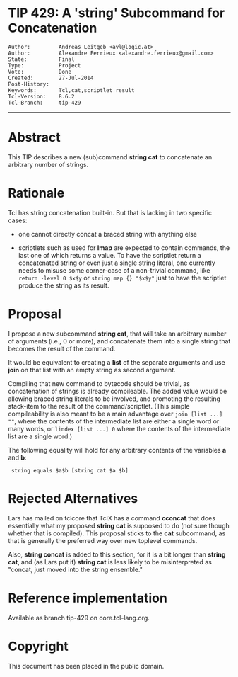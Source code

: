 # TIP 429: A 'string' Subcommand for Concatenation
	Author:         Andreas Leitgeb <avl@logic.at>
	Author:         Alexandre Ferrieux <alexandre.ferrieux@gmail.com>
	State:          Final
	Type:           Project
	Vote:           Done
	Created:        27-Jul-2014
	Post-History:   
	Keywords:       Tcl,cat,scriptlet result
	Tcl-Version:    8.6.2
	Tcl-Branch:     tip-429
-----

# Abstract

This TIP describes a new \(sub\)command **string cat** to concatenate an
arbitrary number of strings.

# Rationale

Tcl has string concatenation built-in. But that is lacking in two specific
cases:

   * one cannot directly concat a braced string with anything else

   * scriptlets such as used for **lmap** are expected to contain commands,
     the last one of which returns a value. To have the scriptlet return a
     concatenated string or even just a single string literal, one currently
     needs to misuse some corner-case of a non-trivial command, like `return
     -level 0 $x$y` or `string map {} "$x$y"` just to have the scriptlet
     produce the string as its result.

# Proposal

I propose a new subcommand **string cat**, that will take an arbitrary
number of arguments \(i.e., 0 or more\), and concatenate them into a single
string that becomes the result of the command.

It would be equivalent to creating a **list** of the separate arguments and
use **join** on that list with an empty string as second argument.

Compiling that new command to bytecode should be trivial, as concatenation of
strings is already compileable. The added value would be allowing braced
string literals to be involved, and promoting the resulting stack-item to the
result of the command/scriptlet. \(This simple compileability is also meant to
be a main advantage over `join [list ...] ""`, where the contents of the
intermediate list are either a single word or many words, or `lindex [list
...] 0` where the contents of the intermediate list are a single word.\)

The following equality will hold for any arbitrary contents of the variables
**a** and **b**:

	 string equals $a$b [string cat $a $b]

# Rejected Alternatives

Lars has mailed on tclcore that TclX has a command **cconcat** that does essentially what my proposed **string cat** is supposed to do \(not sure though whether that is compiled\). This proposal sticks to the **cat** subcommand, as that is generally the preferred way over new toplevel commands.

Also, **string concat** is added to this section, for it is a bit longer than **string cat**, and \(as Lars put it\) **string cat** is less likely to be misinterpreted as "concat, just moved into the string ensemble."

# Reference implementation

Available as branch tip-429 on core.tcl-lang.org.

# Copyright

This document has been placed in the public domain.
